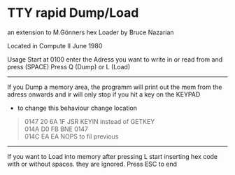 # TTY rapid Dump/Load
an extension to M.Gönners hex Loader by Bruce Nazarian

Located in Compute II June 1980

Usage
Start at 0100
enter the Adress you want to write in or read from and press (SPACE)
Press Q (Dump) or L (Load)

---
If you Dump a memory area, the programm will print out the mem from the adress onwards and ir will only stop if you hit a key on the KEYPAD
  - to change this behaviour change location 

> 0147  20 6A 1F    JSR KEYIN instead of GETKEY <br>
> 014A  D0 FB       BNE 0147<BR>
> 014C  EA EA       NOPS to fil previous<br>
---
If you want to Load  into memory after pressing L start inserting hex code with or without spaces. they are ignored. Press ESC to end
